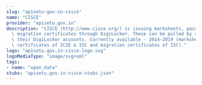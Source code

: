 ```yaml
---
slug: "apisetu-gov-in-cisce"
name: "CISCE"
provider: "apisetu.gov.in"
description: "CISCE (http://www.cisce.org/) is issuing marksheets, passing certificates,\
  \ migration certificates through DigiLocker. These can be pulled by students into\
  \ their DigiLocker accounts. Currently available - 2014-2019 (marksheets, passing\
  \ certificates of ICSE & ISC and migration certificates of ISC)."
logo: "apisetu.gov.in-cisce-logo.svg"
logoMediaType: "image/svg+xml"
tags:
- name: "open_data"
stubs: "apisetu.gov.in-cisce-stubs.json"
---
```

